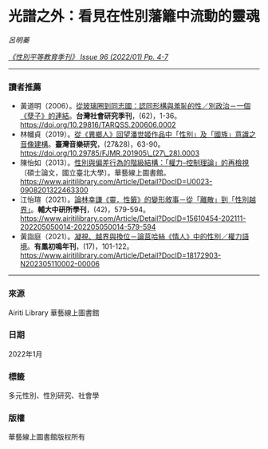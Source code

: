 # 光譜之外：看見在性別藩籬中流動的靈魂

_呂明蓁_

_[《性別平等教育季刊》 Issue 96 (2022/01) Pp. 4-7](javascript:;)_

---

### 讀者推薦

-   黃道明（2006）。[從玻璃圈到同志國：認同形構與羞恥的性／別政治－一個《孽子》的連結](https://www.airitilibrary.com/Article/Detail?DocID=10219528-200606-x-62-1-36-a)。**台灣社會研究季刊**，(62)，1-36。https://doi.org/10.29816/TARQSS.200606.0002
-   林幗貞（2019）。[從《異鄉人》回望潘世姬作品中「性別」及「國族」意識之音像建構](https://www.airitilibrary.com/Article/Detail?DocID=18189288-201905-202009070004-202009070004-63-90)。**臺灣音樂研究**，(27&28)，63-90。https://doi.org/10.29785/FJMR.201905\_(27\_28).0003
-   陳怡如（2013）。[性別與偏差行為的階級結構：「權力–控制理論」的再檢視](https://www.airitilibrary.com/Article/Detail?DocID=U0023-0908201322463300)〔碩士論文，國立臺北大學〕。華藝線上圖書館。https://www.airitilibrary.com/Article/Detail?DocID=U0023-0908201322463300
-   江怡瑄（2021）。[論林幸謙《靈．性籤》的變形敘事－從「離散」到「性別越界」](https://www.airitilibrary.com/Article/Detail?DocID=15610454-202111-202205050014-202205050014-579-594)。**輔大中研所學刊**，(42)，579-594。https://www.airitilibrary.com/Article/Detail?DocID=15610454-202111-202205050014-202205050014-579-594
-   黃詣庭（2021）。[凝視、越界與換位－論莒哈絲《情人》中的性別／權力語境](https://www.airitilibrary.com/Article/Detail?DocID=18172903-N202305110002-00006)。**有鳳初鳴年刊**，(17)，101-122。https://www.airitilibrary.com/Article/Detail?DocID=18172903-N202305110002-00006

--- 

### 來源
Airiti Library 華藝線上圖書館

### 日期
2022年1月

### 標籤
多元性別、性別研究、社會學

### 版權
華藝線上圖書館版权所有
<!-- tcd_original_link https://www.airitilibrary.com/Article/Detail/15629716-202201-202203020016-202203020016-4-7 -->
